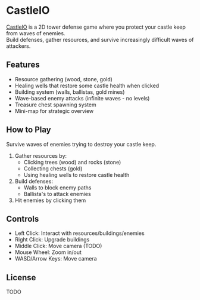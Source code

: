 # CastleIO

[CastleIO](https://castle-io.netlify.app) is a 2D tower defense game where you protect your castle keep from waves of enemies.  
Build defenses, gather resources, and survive increasingly difficult waves of attackers.

## Features

- Resource gathering (wood, stone, gold)
- Healing wells that restore some castle health when clicked
- Building system (walls, ballistas, gold mines)
- Wave-based enemy attacks (infinite waves - no levels)
- Treasure chest spawning system
- Mini-map for strategic overview

## How to Play

Survive waves of enemies trying to destroy your castle keep.

1. Gather resources by:
   - Clicking trees (wood) and rocks (stone)
   - Collecting chests (gold)
   - Using healing wells to restore castle health
2. Build defenses:
   - Walls to block enemy paths
   - Ballista's to attack enemies
3. Hit enemies by clicking them

## Controls

- Left Click: Interact with resources/buildings/enemies
- Right Click: Upgrade buildings
- Middle Click: Move camera (TODO)
- Mouse Wheel: Zoom in/out
- WASD/Arrow Keys: Move camera

## License

TODO
